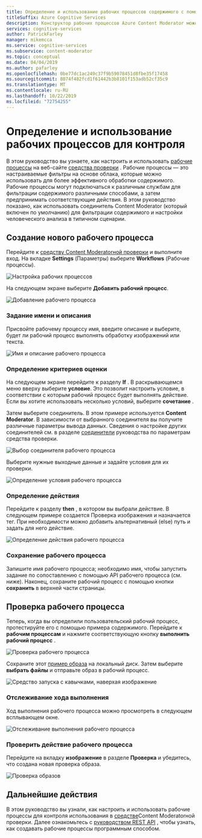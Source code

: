 ```yaml
---
title: Определение и использование рабочих процессов содержимого с помощью средства проверки — Content Moderator
titleSuffix: Azure Cognitive Services
description: Конструктор рабочих процессов Azure Content Moderator можно использовать для определения настраиваемых рабочих процессов и порогов на основе политик содержимого.
services: cognitive-services
author: PatrickFarley
manager: mikemcca
ms.service: cognitive-services
ms.subservice: content-moderator
ms.topic: conceptual
ms.date: 04/04/2019
ms.author: pafarley
ms.openlocfilehash: 0be77dc1ac249c37f9b59078451d8fbe35f17458
ms.sourcegitcommit: 8074f482fcd1f61442b3b8101f153adb52cf35c9
ms.translationtype: MT
ms.contentlocale: ru-RU
ms.lasthandoff: 10/22/2019
ms.locfileid: "72754255"
---
```

# <a name="define-and-use-moderation-workflows"></a>Определение и использование рабочих процессов для контроля

В этом руководство вы узнаете, как настроить и использовать [рабочие процессы](../review-api.md#workflows) на веб-сайте [средства проверки](https://contentmoderator.cognitive.microsoft.com) . Рабочие процессы — это настраиваемые фильтры на основе облака, которые можно использовать для более эффективного обработки содержимого. Рабочие процессы могут подключаться к различным службам для фильтрации содержимого различными способами, а затем предпринимать соответствующие действия. В этом руководство показано, как использовать соединитель Content Moderator (который включен по умолчанию) для фильтрации содержимого и настройки человеческого анализа в типичном сценарии.

## <a name="create-a-new-workflow"></a>Создание нового рабочего процесса

Перейдите к [средству Content Moderatorной проверки](https://contentmoderator.cognitive.microsoft.com/) и выполните вход. На вкладке **Settings** (Параметры) выберите **Workflows** (Рабочие процессы).

![Настройка рабочих процессов](images/2-workflows-0.png)

На следующем экране выберите **Добавить рабочий процесс**.

![Добавление рабочего процесса](images/2-workflows-1.png)

### <a name="assign-a-name-and-description"></a>Задание имени и описания

Присвойте рабочему процессу имя, введите описание и выберите, будет ли рабочий процесс выполнять обработку изображений или текста.

![Имя и описание рабочего процесса](images/image-workflow-create.PNG)

### <a name="define-evaluation-criteria"></a>Определение критериев оценки

На следующем экране перейдите к разделу **If** . В раскрывающемся меню вверху выберите **условие**. Это позволит настроить условие, в соответствии с которым рабочий процесс будет выполнять действие. Если вы хотите использовать несколько условий, выберите **сочетание** . 

Затем выберите соединитель. В этом примере используется **Content Moderator**. В зависимости от выбранного соединителя вы получите различные параметры вывода данных. Сведения о настройке других соединителей см. в разделе [соединители](./configure.md#connectors) руководства по параметрам средства проверки.

![Выбор соединителя рабочего процесса](images/image-workflow-connect-to.PNG)

Выберите нужные выходные данные и задайте условия для их проверки.

![Определение условия рабочего процесса](images/image-workflow-condition.PNG)

### <a name="define-the-action"></a>Определение действия

Перейдите к разделу **then** , в котором вы выбрали действие. В следующем примере создается Проверка изображения и назначается тег. При необходимости можно добавить альтернативный (else) путь и задать для него действие.

![Определение действия рабочего процесса](images/image-workflow-action.PNG)

### <a name="save-the-workflow"></a>Сохранение рабочего процесса

Запишите имя рабочего процесса; необходимо имя, чтобы запустить задание по сопоставлению с помощью API рабочего процесса (см. ниже). Наконец, сохраните рабочий процесс с помощью кнопки **сохранить** в верхней части страницы.

## <a name="test-the-workflow"></a>Проверка рабочего процесса

Теперь, когда вы определили пользовательский рабочий процесс, протестируйте его с помощью примера содержимого. Перейдите к **рабочим процессам** и нажмите соответствующую кнопку **выполнить рабочий процесс** .

![Проверка рабочего процесса](images/image-workflow-execute.PNG)

Сохраните этот [пример образа](https://moderatorsampleimages.blob.core.windows.net/samples/sample2.jpg) на локальный диск. Затем выберите **выбрать файлы** и отправьте образ в рабочий процесс.

![Средство запуска с кавычками, наверхая изображение](images/sample-text.jpg)

### <a name="track-progress"></a>Отслеживание хода выполнения

Ход выполнения рабочего процесса можно просмотреть в следующем всплывающем окне.

![Отслеживание выполнения рабочего процесса](images/image-workflow-job.PNG)

### <a name="verify-workflow-action"></a>Проверить действие рабочего процесса

Перейдите на вкладку **изображение** в разделе **Проверка** и убедитесь, что создана новая проверка образа.

![Проверка образов](images/image-workflow-review.PNG)

## <a name="next-steps"></a>Дальнейшие действия

В этом руководство вы узнали, как настроить и использовать рабочие процессы для контроля использования в [средстве](https://contentmoderator.cognitive.microsoft.com)Content Moderatorной проверки. Далее ознакомьтесь с [руководством REST API](../try-review-api-workflow.md) , чтобы узнать, как создавать рабочие процессы программным способом.

